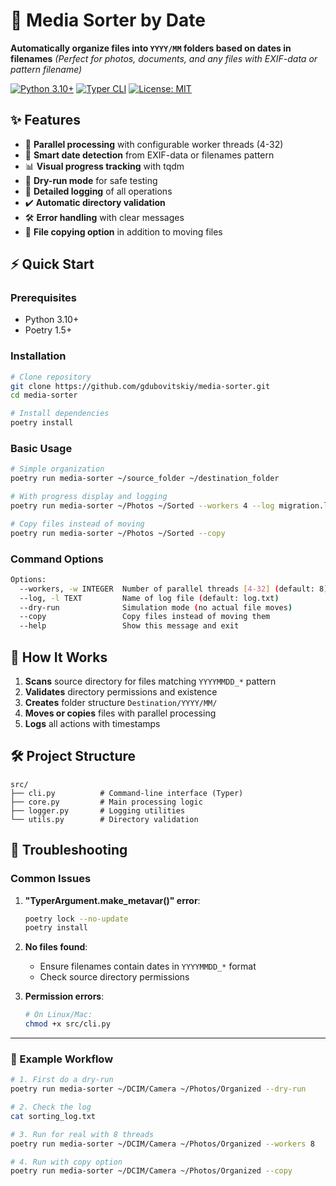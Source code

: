 # 📂 Media Sorter by Date

**Automatically organize files into `YYYY/MM` folders based on dates in filenames**
*(Perfect for photos, documents, and any files with EXIF-data or pattern filename)*

[![Python 3.10+](https://img.shields.io/badge/python-3.10+-blue.svg)](https://www.python.org/downloads/)
[![Typer CLI](https://img.shields.io/badge/CLI-Typer-FF4785)](https://typer.tiangolo.com/)
[![License: MIT](https://img.shields.io/badge/License-MIT-yellow.svg)](https://opensource.org/licenses/MIT)

## ✨ Features

- 🚀 **Parallel processing** with configurable worker threads (4-32)
- 📅 **Smart date detection** from EXIF-data or filenames pattern
- 📊 **Visual progress tracking** with tqdm
- 🧪 **Dry-run mode** for safe testing
- 📝 **Detailed logging** of all operations
- ✔️ **Automatic directory validation**
- 🛠️ **Error handling** with clear messages
- 📂 **File copying option** in addition to moving files

## ⚡ Quick Start

### Prerequisites
- Python 3.10+
- Poetry 1.5+

### Installation
```bash
# Clone repository
git clone https://github.com/gdubovitskiy/media-sorter.git
cd media-sorter

# Install dependencies
poetry install
```

### Basic Usage
```bash
# Simple organization
poetry run media-sorter ~/source_folder ~/destination_folder

# With progress display and logging
poetry run media-sorter ~/Photos ~/Sorted --workers 4 --log migration.log

# Copy files instead of moving
poetry run media-sorter ~/Photos ~/Sorted --copy
```

### Command Options
```bash
Options:
  --workers, -w INTEGER  Number of parallel threads [4-32] (default: 8)
  --log, -l TEXT         Name of log file (default: log.txt)
  --dry-run              Simulation mode (no actual file moves)
  --copy                 Copy files instead of moving them
  --help                 Show this message and exit
```

## 🧠 How It Works

1. **Scans** source directory for files matching `YYYYMMDD_*` pattern
2. **Validates** directory permissions and existence
3. **Creates** folder structure `Destination/YYYY/MM/`
4. **Moves or copies** files with parallel processing
5. **Logs** all actions with timestamps

## 🛠️ Project Structure

```
src/
├── cli.py          # Command-line interface (Typer)
├── core.py         # Main processing logic
├── logger.py       # Logging utilities
└── utils.py        # Directory validation
```

## 🐛 Troubleshooting

### Common Issues
1. **"TyperArgument.make_metavar()" error**:
   ```bash
   poetry lock --no-update
   poetry install
   ```

2. **No files found**:
    - Ensure filenames contain dates in `YYYYMMDD_*` format
    - Check source directory permissions

3. **Permission errors**:
   ```bash
   # On Linux/Mac:
   chmod +x src/cli.py
   ```

---

### 🎯 Example Workflow

```bash
# 1. First do a dry-run
poetry run media-sorter ~/DCIM/Camera ~/Photos/Organized --dry-run

# 2. Check the log
cat sorting_log.txt

# 3. Run for real with 8 threads
poetry run media-sorter ~/DCIM/Camera ~/Photos/Organized --workers 8

# 4. Run with copy option
poetry run media-sorter ~/DCIM/Camera ~/Photos/Organized --copy
```

